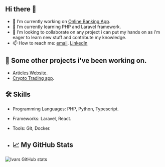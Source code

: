## Hi there 👋


- 🔭 I’m currently working on [Online Banking App](https://github.com/ivarssluka/onlinebank).
- 🌱 I’m currently learning PHP and Laravel framework.
- 👯 I’m looking to collaborate on any project i can put my hands on as i'm eager to learn new stuff and contribute my knowledge.
- 📫 How to reach me: [email](mailto:ivarssluka@gmail.com). [LinkedIn](https://www.linkedin.com/in/ivarssluka)

## 🚀 Some other projects i've been working on.

- [Articles Website](https://github.com/ivarssluka/ArticlesWebsite).
- [Crypto Trading app](https://github.com/ivarssluka/CryptoTrade).

## 🛠️ Skills

- Programming Languages: PHP, Python, Typescript.
- Frameworks: Laravel, React.
- Tools: Git, Docker.

- ## 📈 My GitHub Stats

![Ivars GitHub stats](https://github-readme-stats.vercel.app/api?username=ivarssluka&show_icons=true&theme=radical)
